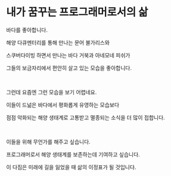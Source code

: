 # 내가 꿈꾸는 프로그래머로서의 삶

바다를 좋아합니다.

해양 다큐멘터리를 통해 만나는 문어 불가리스와 

스쿠버다이빙 하면서 만나는 바다 거북과 아네모네 피쉬가

그들의 보금자리에서 편안히 살고 있는 모습을 좋아합니다.

<br>

그런데 요즘엔 그런 모습을 보기 어렵네요.

이들이 드넒은 바다에서 평화롭게 유영하는 모습보다

점점 악화되는 해양 생태계로 고통받고 멸종되는 소식을 더 많이 접합니다.

<br>

이들을 위해 무언가를 해주고 싶습니다.

프로그래머로서 해양 생태계를 보존하는데 기여하고 싶습니다.

이 다짐은 미래에 길을 잃었을 때 삶의 이정표가 될 것입니다.
